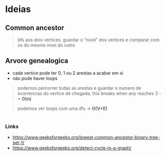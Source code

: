 # Ideias

## Common ancestor 

> bfs aos dois vertices, guardar o "nivel" dos vertices e comparar com os do mesmo nivel do outro

## Arvore genealogica

- cada vertice pode ter 0, 1 ou 2 arestas a acabar em si
- não pode haver loops

> podemos percorrer todas as arestas e guardar o numero de ocorrencias do vertice de chegada, this breaks when any reaches 3 -> **O(n)**

> podemos ver loops com uma dfs -> **O(V+E)**

# 
### Links

- https://www.geeksforgeeks.org/lowest-common-ancestor-binary-tree-set-1/
- https://www.geeksforgeeks.org/detect-cycle-in-a-graph/

